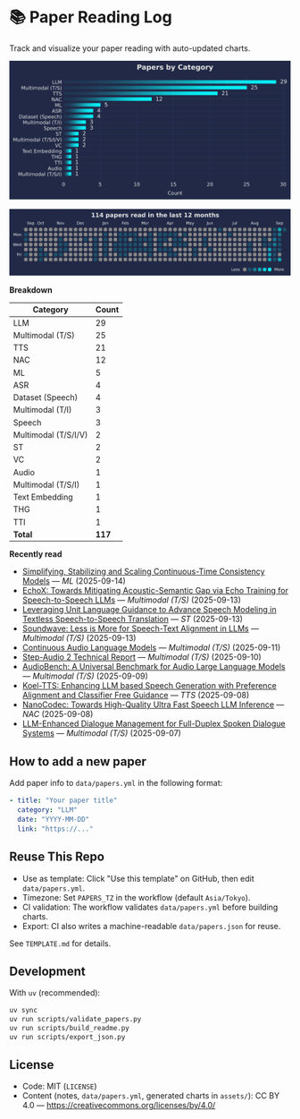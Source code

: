 # 📚 Paper Reading Log

Track and visualize your paper reading with auto-updated charts.

<!--CHART_START-->
![By category](assets/category_stylish.svg)

![Activity heatmap](assets/activity_heatmap.svg)


**Breakdown**

| Category | Count |
|---|---|
| LLM | 29 |
| Multimodal (T/S) | 25 |
| TTS | 21 |
| NAC | 12 |
| ML | 5 |
| ASR | 4 |
| Dataset (Speech) | 4 |
| Multimodal (T/I) | 3 |
| Speech | 3 |
| Multimodal (T/S/I/V) | 2 |
| ST | 2 |
| VC | 2 |
| Audio | 1 |
| Multimodal (T/S/I) | 1 |
| Text Embedding | 1 |
| THG | 1 |
| TTI | 1 |
| **Total** | **117** |

**Recently read**

- [Simplifying, Stabilizing and Scaling Continuous-Time Consistency Models](https://arxiv.org/abs/2410.11081) — *ML* (2025-09-14)
- [EchoX: Towards Mitigating Acoustic-Semantic Gap via Echo Training for Speech-to-Speech LLMs](https://www.arxiv.org/abs/2509.09174) — *Multimodal (T/S)* (2025-09-13)
- [Leveraging Unit Language Guidance to Advance Speech Modeling in Textless Speech-to-Speech Translation](https://aclanthology.org/2025.findings-acl.75.pdf) — *ST* (2025-09-13)
- [Soundwave: Less is More for Speech-Text Alignment in LLMs](https://aclanthology.org/2025.acl-long.917.pdf) — *Multimodal (T/S)* (2025-09-13)
- [Continuous Audio Language Models](https://www.arxiv.org/abs/2509.06926) — *Multimodal (T/S)* (2025-09-11)
- [Step-Audio 2 Technical Report](https://arxiv.org/abs/2507.16632) — *Multimodal (T/S)* (2025-09-10)
- [AudioBench: A Universal Benchmark for Audio Large Language Models](https://aclanthology.org/2025.naacl-long.218v2.pdf) — *Multimodal (T/S)* (2025-09-09)
- [Koel-TTS: Enhancing LLM based Speech Generation with Preference Alignment and Classifier Free Guidance](https://arxiv.org/abs/2502.05236) — *TTS* (2025-09-08)
- [NanoCodec: Towards High-Quality Ultra Fast Speech LLM Inference](https://arxiv.org/abs/2508.05835) — *NAC* (2025-09-08)
- [LLM-Enhanced Dialogue Management for Full-Duplex Spoken Dialogue Systems](https://arxiv.org/abs/2502.14145) — *Multimodal (T/S)* (2025-09-07)
<!--CHART_END-->

## How to add a new paper

Add paper info to `data/papers.yml` in the following format:

```yaml
- title: "Your paper title"
  category: "LLM"
  date: "YYYY-MM-DD"
  link: "https://..."
```

## Reuse This Repo

- Use as template: Click "Use this template" on GitHub, then edit `data/papers.yml`.
- Timezone: Set `PAPERS_TZ` in the workflow (default `Asia/Tokyo`).
- CI validation: The workflow validates `data/papers.yml` before building charts.
- Export: CI also writes a machine-readable `data/papers.json` for reuse.

See `TEMPLATE.md` for details.

## Development

With `uv` (recommended):

```
uv sync
uv run scripts/validate_papers.py
uv run scripts/build_readme.py
uv run scripts/export_json.py
```

## License

- Code: MIT (`LICENSE`)
- Content (notes, `data/papers.yml`, generated charts in `assets/`): CC BY 4.0 — https://creativecommons.org/licenses/by/4.0/
